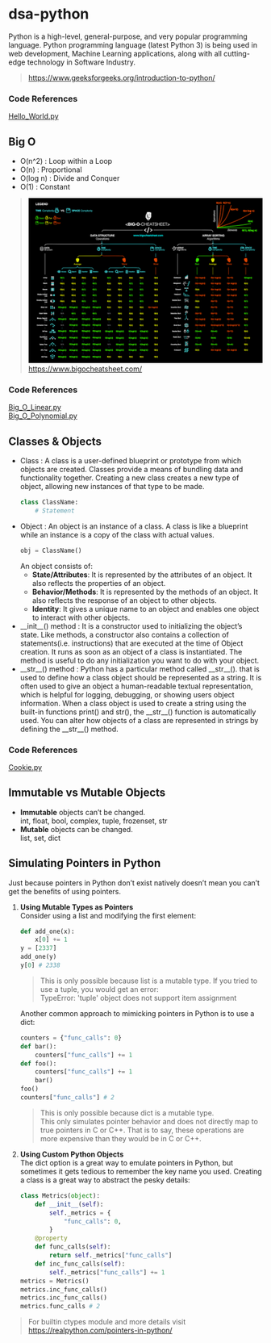 # dsa-python
Python is a high-level, general-purpose, and very popular programming language. Python programming language (latest Python 3) is being used in web development, Machine Learning applications, along with all cutting-edge technology in Software Industry.
> https://www.geeksforgeeks.org/introduction-to-python/
### Code References
[Hello_World.py](Hello_World.py)
## Big O
- O(n^2) : Loop within a Loop
- O(n) : Proportional
- O(log n) : Divide and Conquer
- O(1) : Constant
> ![Big O Cheatsheet](big-o-cheat-sheet-poster.png)
https://www.bigocheatsheet.com/
### Code References
[Big_O_Linear.py](Big_O_Linear.py)<br>
[Big_O_Polynomial.py](Big_O_Polynomial.py)
## Classes & Objects
- Class : A class is a user-defined blueprint or prototype from which objects are created. Classes provide a means of bundling data and functionality together. Creating a new class creates a new type of object, allowing new instances of that type to be made.
    ```python
    class ClassName:
        # Statement
    ```    
- Object : An object is an instance of a class. A class is like a blueprint while an instance is a copy of the class with actual values.
    ```python
    obj = ClassName()
    ```
    An object consists of:<br>
    - **State/Attributes**: It is represented by the attributes of an object. It also reflects the properties of an object.
    - **Behavior/Methods**: It is represented by the methods of an object. It also reflects the response of an object to other objects.
    - **Identity**: It gives a unique name to an object and enables one object to interact with other objects.
- \_\_init__() method : It is a constructor used to initializing the object’s state. Like methods, a constructor also contains a collection of statements(i.e. instructions) that are executed at the time of Object creation. It runs as soon as an object of a class is instantiated. The method is useful to do any initialization you want to do with your object.
- \_\_str__() method : Python has a particular method called \_\_str__(). that is used to define how a class object should be represented as a string. It is often used to give an object a human-readable textual representation, which is helpful for logging, debugging, or showing users object information. When a class object is used to create a string using the built-in functions print() and str(), the \_\_str__() function is automatically used. You can alter how objects of a class are represented in strings by defining the \_\_str__() method.
### Code References
[Cookie.py](Cookie.py)
## Immutable vs Mutable Objects
- **Immutable** objects can’t be changed.<br>
int, float, bool, complex, tuple, frozenset, str
- **Mutable** objects can be changed.<br>
list, set, dict
## Simulating Pointers in Python
Just because pointers in Python don’t exist natively doesn’t mean you can’t get the benefits of using pointers.
1. **Using Mutable Types as Pointers**<br>
    Consider using a list and modifying the first element:
    ```python
    def add_one(x):
        x[0] += 1
    y = [2337]
    add_one(y)
    y[0] # 2338
    ```
    > This is only possible because list is a mutable type. If you tried to use a tuple, you would get an error:<br>
    TypeError: 'tuple' object does not support item assignment
    
    Another common approach to mimicking pointers in Python is to use a dict:
    ```python
    counters = {"func_calls": 0}
    def bar():
        counters["func_calls"] += 1
    def foo():
        counters["func_calls"] += 1
        bar()
    foo()
    counters["func_calls"] # 2
    ```
    > This is only possible because dict is a mutable type.<br>
    This only simulates pointer behavior and does not directly map to true pointers in C or C++. That is to say, these operations are more expensive than they would be in C or C++.
2. **Using Custom Python Objects**<br>
    The dict option is a great way to emulate pointers in Python, but sometimes it gets tedious to remember the key name you used. Creating a class is a great way to abstract the pesky details:
    ```python
    class Metrics(object):
        def __init__(self):
            self._metrics = {
                "func_calls": 0,
            }
        @property
        def func_calls(self):
            return self._metrics["func_calls"]
        def inc_func_calls(self):
            self._metrics["func_calls"] += 1
    metrics = Metrics()
    metrics.inc_func_calls()
    metrics.inc_func_calls()
    metrics.func_calls # 2
    ```
> For builtin ctypes module and more details visit https://realpython.com/pointers-in-python/